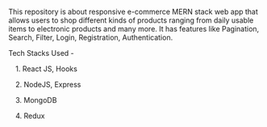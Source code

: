 This repository is about responsive e-commerce MERN stack web app that allows users to shop different kinds of products ranging from daily usable items to electronic products and many more. It has features like Pagination, Search, Filter, Login, Registration, Authentication.

Tech Stacks Used -

 1. React JS, Hooks

 2. NodeJS, Express

 3. MongoDB

 4. Redux
